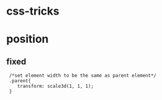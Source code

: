 # css-tricks
# position
## fixed
     /*set element width to be the same as parent element*/
     .parent{
      	transform: scale3d(1, 1, 1); 
     }
